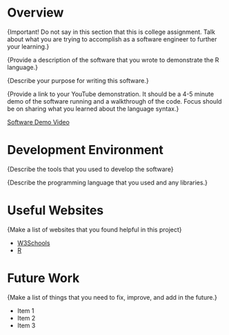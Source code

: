 # Overview

{Important! Do not say in this section that this is college assignment. Talk about what you are trying to accomplish as a software engineer to further your learning.}


{Provide a description of the software that you wrote to demonstrate the R language.}


{Describe your purpose for writing this software.}


{Provide a link to your YouTube demonstration. It should be a 4-5 minute demo of the software running and a walkthrough of the code. Focus should be on sharing what you learned about the language syntax.}

[Software Demo Video]()

# Development Environment

{Describe the tools that you used to develop the software}


{Describe the programming language that you used and any libraries.}


# Useful Websites

{Make a list of websites that you found helpful in this project}

- [W3Schools]()
- [R]()

# Future Work

{Make a list of things that you need to fix, improve, and add in the future.}

- Item 1
- Item 2
- Item 3
